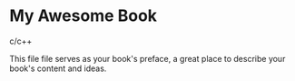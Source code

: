 # My Awesome Book

c/c++

This file file serves as your book's preface, a great place to describe your book's content and ideas.
